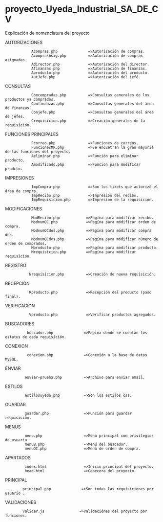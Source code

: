 # proyecto_Uyeda_Industrial_SA_DE_CV

Explicación de nomenclatura del proyecto

AUTORIZACIONES

                Acompras.php              =>Autorización de compras.
                AcomprasAsig.php          =>Autorización de compras asignadas.
                Adirector.php             =>Autorización del director.
                Afinanzas.php             =>Autorización de finanzas.
                Aproducto.php             =>Autorización del producto.
                AutJefe.php               =>Autorización del jefé.

CONSULTAS

                Concompradas.php          =>Consultas generales de los productos ya comprados.
                Confinanzas.php           =>Consultas generales del área de finanzas.
                Conjefe.php               =>Consultas generales del área de jéfes.
                Crequisicion.php          =>Creación generales de la requisición.

FUNCIONES PRINCIPALES 

                Fcorreo.php               =>Funciones de correos.
                FuncionesMR.php           =>Se encuetran la gran mayoria de las funciones del proyecto.
                Aeliminar.php             =>Función para eliminar producto.
                Amodificado.php           =>Funcion para modificar prudcto.
                
IMPRESIONES  

                ImpCompra.php             =>Son los tikets que autorizó el área de compra.
                ImpRecibo.php             =>Impresión del recibo.
                ImpRequisicion.php        =>Impresion de la requisición.
                
MODIFICACIONES         
         
                ModRecibo.php            =>Pagína para módificar recibo.
                ModnumOC.php             =>Pagína para módificar orden de compra.
                ModnumOCdos.php          =>Pagína para módificar compra dos.
                ModnumOCdos.php          =>Pagína para módificar número de orden de comprados.
                Mproducto.php            =>Pagína para módificar producto. 
                Mrequisicion.php         =>Pagína para módificar requisición.
               
REGISTRO

               Nrequisicion.php          =>Creación de nueva requisición. 

RECEPCIÓN
          
               Rproducto.php             =>Recepción del producto (paso final).
               

VERIFICACIÓN

               Vproducto.php             =>Verificar productos agregados.
               
               
BUSCADORES
              
              buscador.php              =>Pagína donde se cuentan los estatus de cada requisición.
              

CONEXION


              conexion.php              =>Conexión a la base de datos MySQL.
 
 
ENVIAR

             enviar-prueba.php          =>Archivo para enviar email.
             
             
ESTILOS

             estilosuyeda.php           =>Son los estilos css.
             
             
GUARDAR

             guardar.php                =>Función para guardar requisición.
             
            
MENUS


             menu.php                   =>Menú principal con privilegios de usuario.
             menuB.php                  =>Menú del buscador.
             menuOC.php                 =>Menú de orden de compra.
             
APARTADOS


             index.html                 =>Inicio principal del proyecto.                 
             head.html                  =>Cabecera del proyecto.
             

PRINCIPAL


            principal.php              =>Son todas las requisiciones por usuario .
            

VALIDACIÓNES

            validar.js                =>Validaciónes del proyecto por funciones.
            


              

               
               
               
               
               

              


                

